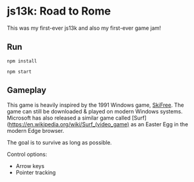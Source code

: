 # js13k: Road to Rome

This was my first-ever js13k and also my first-ever game jam!

## Run

`npm install`

`npm start`

## Gameplay

This game is heavily inspired by the 1991 Windows game, [SkiFree](https://ski.ihoc.net/). The game can still be downloaded & played on modern Windows systems. Microsoft has also released a similar game called [Surf](https://en.wikipedia.org/wiki/Surf_(video_game) as an Easter Egg in the modern Edge browser.

The goal is to survive as long as possible.

Control options:

- Arrow keys
- Pointer tracking